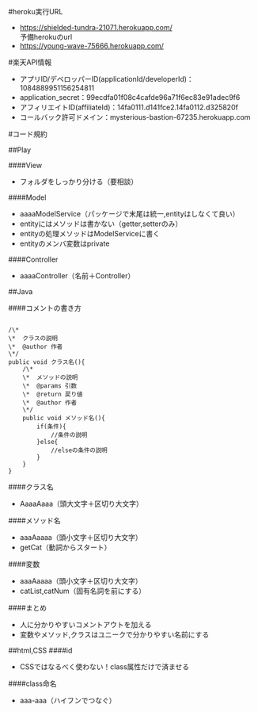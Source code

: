 #heroku実行URL
- https://shielded-tundra-21071.herokuapp.com/  
予備herokuのurl  
- https://young-wave-75666.herokuapp.com/

#楽天API情報
- アプリID/デベロッパーID(applicationId/developerId)：1084889951156254811
- application_secret：99ecdfa01f08c4cafde96a71f6ec83e91adec9f6
- アフィリエイトID(affiliateId)：14fa0111.d141fce2.14fa0112.d325820f
- コールバック許可ドメイン：mysterious-bastion-67235.herokuapp.com

#コード規約

##Play

####View
- フォルダをしっかり分ける（要相談）

####Model
- aaaaModelService（パッケージで末尾は統一,entityはしなくて良い）
- entityにはメソッドは書かない（getter,setterのみ）
- entityの処理メソッドはModelServiceに書く
- entityのメンバ変数はprivate

####Controller
- aaaaController（名前＋Controller）


##Java

####コメントの書き方
<pre><code>
/\*
\*	クラスの説明
\*	@author 作者
\*/
public void クラス名(){
	/\*
	\*	メソッドの説明
	\*	@params 引数
	\*	@return 戻り値
	\*	@author 作者
	\*/
	public void メソッド名(){
		if(条件){
			//条件の説明
		}else{
			//elseの条件の説明
		}
	}
}
</code></pre>

####クラス名
- AaaaAaaa（頭大文字＋区切り大文字）

####メソッド名
- aaaAaaaa（頭小文字＋区切り大文字）
- getCat（動詞からスタート）

####変数
- aaaAaaaa（頭小文字＋区切り大文字）
- catList,catNum（固有名詞を前にする）

####まとめ
- 人に分かりやすいコメントアウトを加える
- 変数やメソッド,クラスはユニークで分かりやすい名前にする


##html,CSS
####id
- CSSではなるべく使わない！class属性だけで済ませる

####class命名
- aaa-aaa（ハイフンでつなぐ）

